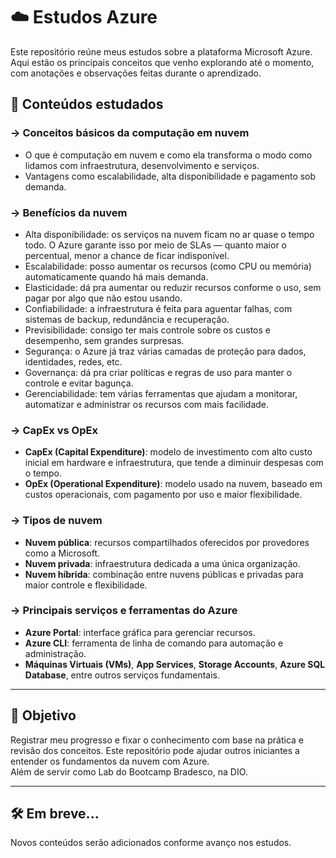 # ☁️ Estudos Azure

Este repositório reúne meus estudos sobre a plataforma Microsoft Azure. Aqui estão os principais conceitos que venho explorando até o momento, com anotações e observações feitas durante o aprendizado.

## 📘 Conteúdos estudados

### → Conceitos básicos da computação em nuvem
- O que é computação em nuvem e como ela transforma o modo como lidamos com infraestrutura, desenvolvimento e serviços.
- Vantagens como escalabilidade, alta disponibilidade e pagamento sob demanda.

### → Benefícios da nuvem
- Alta disponibilidade: os serviços na nuvem ficam no ar quase o tempo todo. O Azure garante isso por meio de SLAs — quanto maior o percentual, menor a chance de ficar indisponível.  
- Escalabilidade: posso aumentar os recursos (como CPU ou memória) automaticamente quando há mais demanda.  
- Elasticidade: dá pra aumentar ou reduzir recursos conforme o uso, sem pagar por algo que não estou usando.  
- Confiabilidade: a infraestrutura é feita para aguentar falhas, com sistemas de backup, redundância e recuperação.  
- Previsibilidade: consigo ter mais controle sobre os custos e desempenho, sem grandes surpresas.  
- Segurança: o Azure já traz várias camadas de proteção para dados, identidades, redes, etc.  
- Governança: dá pra criar políticas e regras de uso para manter o controle e evitar bagunça.  
- Gerenciabilidade: tem várias ferramentas que ajudam a monitorar, automatizar e administrar os recursos com mais facilidade.

### → CapEx vs OpEx
- **CapEx (Capital Expenditure)**: modelo de investimento com alto custo inicial em hardware e infraestrutura, que tende a diminuir despesas com o tempo. 
- **OpEx (Operational Expenditure)**: modelo usado na nuvem, baseado em custos operacionais, com pagamento por uso e maior flexibilidade.

### → Tipos de nuvem
- **Nuvem pública**: recursos compartilhados oferecidos por provedores como a Microsoft.
- **Nuvem privada**: infraestrutura dedicada a uma única organização.
- **Nuvem híbrida**: combinação entre nuvens públicas e privadas para maior controle e flexibilidade.

### → Principais serviços e ferramentas do Azure
- **Azure Portal**: interface gráfica para gerenciar recursos.
- **Azure CLI**: ferramenta de linha de comando para automação e administração.
- **Máquinas Virtuais (VMs)**, **App Services**, **Storage Accounts**, **Azure SQL Database**, entre outros serviços fundamentais.

---

## 📌 Objetivo

Registrar meu progresso e fixar o conhecimento com base na prática e revisão dos conceitos. Este repositório pode ajudar outros iniciantes a entender os fundamentos da nuvem com Azure.  
Além de servir como Lab do Bootcamp Bradesco, na DIO.

---

## 🛠️ Em breve...

Novos conteúdos serão adicionados conforme avanço nos estudos.
